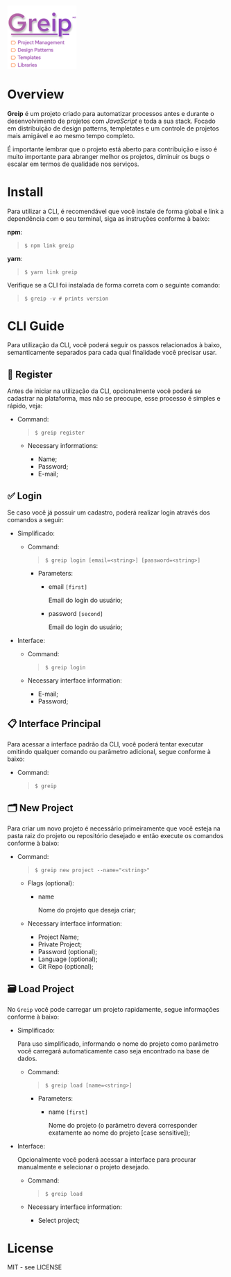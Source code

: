 <img src="./assets/repo_logo.png" style="width: 160px">

# Overview

**Greip** é um projeto criado para automatizar processos antes e durante o desenvolvimento de projetos com _JavaScript_ e toda a sua stack. Focado em distribuição de design patterns, templetates e um controle de projetos mais amigável e ao mesmo tempo completo.

É importante lembrar que o projeto está aberto para contribuição e isso é muito importante para abranger melhor os projetos, diminuir os bugs o escalar em termos de qualidade nos serviços.

# Install

Para utilizar a CLI, é recomendável que você instale de forma global e link a dependência com o seu terminal, siga as instruções conforme à baixo:

**npm**:

> ```shell
> $ npm link greip
> ```

**yarn**:

> ```shell
> $ yarn link greip
> ```

Verifique se a CLI foi instalada de forma correta com o seguinte comando:

> ```shell
> $ greip -v # prints version
> ```

# CLI Guide

Para utilização da CLI, você poderá seguir os passos relacionados à baixo, semanticamente separados para cada qual finalidade você precisar usar.

## 👤 Register

Antes de iniciar na utilização da CLI, opcionalmente você poderá se cadastrar na plataforma, mas não se preocupe, esse processo é simples e rápido, veja:

-   Command:

    > ```shell
    > $ greip register
    > ```


    -   Necessary informations:

        -   Name;
        -   Password;
        -   E-mail;

## ✅ Login

Se caso você já possuir um cadastro, poderá realizar login através dos comandos a seguir:

-   Simplificado:

    -   Command:

        > ```shell
        > $ greip login [email=<string>] [password=<string>]
        > ```


        -   Parameters:

            -   email `[first]`

                Email do login do usuário;

            -   password `[second]`

                Email do login do usuário;

-   Interface:

    -   Command:

        > ```shell
        > $ greip login
        > ```

    -   Necessary interface information:

        -   E-mail;
        -   Password;

## 📋 Interface Principal

Para acessar a interface padrão da CLI, você poderá tentar executar omitindo qualquer comando ou parâmetro adicional, segue conforme à baixo:

-   Command:

    > ```shell
    > $ greip
    > ```

## 🗂 New Project

Para criar um novo projeto é necessário primeiramente que você esteja na pasta raiz do projeto ou repositório desejado e então execute os comandos conforme à baixo:

-   Command:

    > ```shell
    > $ greip new project --name="<string>"
    > ```

    -   Flags (optional):

        -   name

            Nome do projeto que deseja criar;

    -   Necessary interface information:

        -   Project Name;
        -   Private Project;
        -   Password (optional);
        -   Language (optional);
        -   Git Repo (optional);

## 🗃 Load Project

No `Greip` você pode carregar um projeto rapidamente, segue informações conforme à baixo:

-   Simplificado:

    Para uso simplificado, informando o nome do projeto como parâmetro você carregará automaticamente caso seja encontrado na base de dados.

    -   Command:

        > ```shell
        > $ greip load [name=<string>]
        > ```


        -   Parameters:

            -   name `[first]`

                Nome do projeto (o parâmetro deverá corresponder exatamente ao nome do projeto [case sensitive]);

-   Interface:

    Opcionalmente você poderá acessar a interface para procurar manualmente e selecionar o projeto desejado.

    -   Command:

        > ```shell
        > $ greip load
        > ```


    -   Necessary interface information:

        -   Select project;

# License

MIT - see LICENSE
